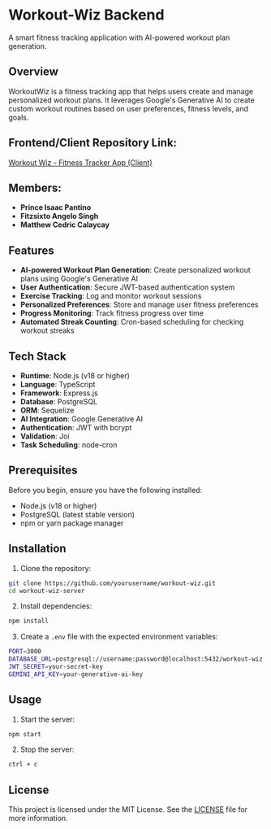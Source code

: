 # Workout-Wiz Backend

A smart fitness tracking application with AI-powered workout plan generation.

## Overview

WorkoutWiz is a fitness tracking app that helps users create and manage personalized workout plans. It leverages Google's Generative AI to create custom workout routines based on user preferences, fitness levels, and goals.

## Frontend/Client Repository Link:
[Workout Wiz - Fitness Tracker App (Client)](https://github.com/Ariisss/workout-wiz-client)

## Members:
- **Prince Isaac Pantino**
- **Fitzsixto Angelo Singh**
- **Matthew Cedric Calaycay**

## Features

- **AI-powered Workout Plan Generation**: Create personalized workout plans using Google's Generative AI
- **User Authentication**: Secure JWT-based authentication system
- **Exercise Tracking**: Log and monitor workout sessions
- **Personalized Preferences**: Store and manage user fitness preferences
- **Progress Monitoring**: Track fitness progress over time
- **Automated Streak Counting**: Cron-based scheduling for checking workout streaks

## Tech Stack

- **Runtime**: Node.js (v18 or higher)
- **Language**: TypeScript
- **Framework**: Express.js
- **Database**: PostgreSQL
- **ORM**: Sequelize
- **AI Integration**: Google Generative AI
- **Authentication**: JWT with bcrypt
- **Validation**: Joi
- **Task Scheduling**: node-cron

## Prerequisites

Before you begin, ensure you have the following installed:
- Node.js (v18 or higher)
- PostgreSQL (latest stable version)
- npm or yarn package manager

## Installation

1. Clone the repository:
```bash
git clone https://github.com/yourusername/workout-wiz.git
cd workout-wiz-server
```

2. Install dependencies:
```bash
npm install
```

3. Create a `.env` file with the expected environment variables:
```bash
PORT=3000
DATABASE_URL=postgresql://username:password@localhost:5432/workout-wiz
JWT_SECRET=your-secret-key
GEMINI_API_KEY=your-generative-ai-key
```

## Usage

1. Start the server:
```bash
npm start
```

2. Stop the server:
```bash
ctrl + c
```

## License

This project is licensed under the MIT License. See the [LICENSE](LICENSE) file for more information.
